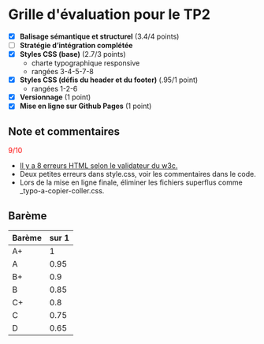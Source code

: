 # Grille d'évaluation pour le TP2
- [X] __Balisage sémantique et structurel__ (3.4/4 points)
- [ ] __Stratégie d’intégration complétée__
- [X] __Styles CSS (base)__ (2.7/3 points)
    - charte typographique responsive
    - rangées 3-4-5-7-8
- [X] __Styles CSS (défis du header et du footer)__ (.95/1 point)
    - rangées 1-2-6
- [X] __Versionnage__ (1 point)
- [X] __Mise en ligne sur Github Pages__ (1 point)

## Note et commentaires
<span style='color:red'> 9/10 </span>  

- [Il y a 8 erreurs HTML selon le validateur du w3c.](images/erreurs-html.pdf)  
- Deux petites erreurs dans style.css, voir les commentaires dans le code.
- Lors de la mise en ligne finale, éliminer les fichiers superflus comme _typo-a-copier-coller.css.

## Barème
| Barème | sur 1 |
|--------|-------|
| A+     | 1     |
| A      | 0.95  |
| B+     | 0.9   |
| B      | 0.85  |
| C+     | 0.8   |
| C      | 0.75  |
| D      | 0.65  |
